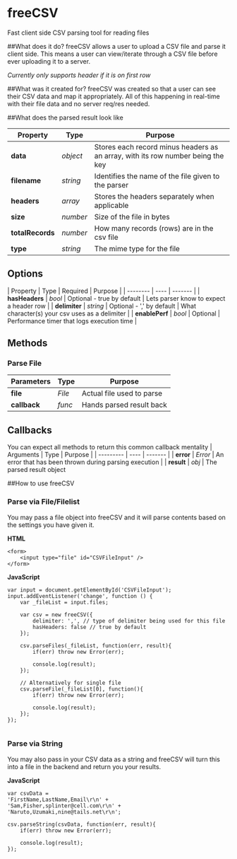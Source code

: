 freeCSV
=======

Fast client side CSV parsing tool for reading files


##What does it do?
freeCSV allows a user to upload a CSV file and parse it client side.  This means a user can view/iterate through a CSV file before ever uploading it to a server.

*Currently only supports header if it is on first row*


##What was it created for?
freeCSV was created so that a user can see their CSV data and map it appropriately.  All of this happening in real-time with their file data and no server req/res needed.




##What does the parsed result look like

| Property | Type | Purpose |
| -------- | ---- | ------- |
| **data** | *object* | Stores each record minus headers as an array, with its row number being the key |
| **filename** | *string* | Identifies the name of the file given to the parser |
| **headers** | *array* | Stores the headers separately when applicable |
| **size** | *number* | Size of the file in bytes |
| **totalRecords** | *number* | How many records (rows) are in the csv file |
| **type** | *string* | The mime type for the file |




## Options

| Property | Type | Required | Purpose |
| -------- | ---- | ------- |
| **hasHeaders** | *bool* | Optional - true by default | Lets parser know to expect a header row |
| **delimiter** | *string* | Optional - ',' by default | What character(s) your csv uses as a delimiter |
| **enablePerf** | *bool* | Optional | Performance timer that logs execution time |


## Methods

### Parse File
| Parameters | Type | Purpose |
| --------- | ---- | ------- |
| **file** | *File* | Actual file used to parse |
| **callback** | *func* | Hands parsed result back |

## Callbacks
You can expect all methods to return this common callback mentality
| Arguments | Type | Purpose |
| --------- | ---- | ------- |
| **error** | *Error* | An error that has been thrown during parsing execution |
| **result** | *obj* | The parsed result object


##How to use freeCSV

### Parse via File/Filelist
You may pass a file object into freeCSV and it will parse contents based on the settings you have given it.


**HTML**
```
<form>
	<input type="file" id="CSVFileInput" />
</form>
```

**JavaScript**
```
var input = document.getElementById('CSVFileInput');
input.addEventListener('change', function () {
	var _fileList = input.files;

	var csv = new freeCSV({
		delimiter: ',', // type of delimiter being used for this file
		hasHeaders: false // true by default
	});

	csv.parseFiles(_fileList, function(err, result){
		if(err) throw new Error(err);

		console.log(result);
	});

	// Alternatively for single file
	csv.parseFile(_fileList[0], function(){
		if(err) throw new Error(err);

		console.log(result);
	});
});


```

### Parse via String
You may also pass in your CSV data as a string and freeCSV will turn this into a file in the backend and return you your results.

**JavaScript**
```
var csvData =
'FirstName,LastName,Email\r\n' +
'Sam,Fisher,splinter@cell.com\r\n' +
'Naruto,Uzumaki,nine@tails.net\r\n';

csv.parseString(csvData, function(err, result){
	if(err) throw new Error(err);

	console.log(result);
});

```



